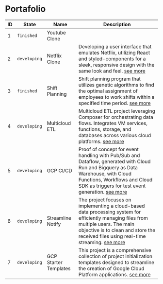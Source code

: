 # Portafolio


|ID|State|Name|Description|
|--|-----|----|-----------|
|1|`finished`|Youtube Clone|
|2|`developing`|Netflix Clone|Developing a user interface that emulates Netflix, utilizing React and styled-components for a sleek, responsive design with the same look and feel. [see more](./002__netflix_clone/)
|3|`finished`|Shift Planning|Shift planning program that utilizes genetic algorithms to find the optimal assignment of employees to work shifts within a specified time period. [see more](./003__shift_planning/)
|4|`developing`|Multicloud ETL|Multicloud ETL project leveraging Composer for orchestrating data flows. Integrates VM services, functions, storage, and databases across various cloud platforms. [see more](./004__multicloud_etl/)
|5|`developing`|GCP CI/CD|Proof of concept for event handling with Pub/Sub and Dataflow, generated with Cloud Run and Bigquery as Data Warehouse, with Cloud Functions, Workflows and Cloud SDK as triggers for test event generation. [see more](./005__gcp_ci_cd/)
|6|`developing`|Streamline Notify|The project focuses on implementing a cloud-based data processing system for efficiently managing files from multiple users. The main objective is to clean and store the received files using real-time streaming. [see more](./006__streamline_notify/)
|7|`developing`|GCP Starter Templates|This project is a comprehensive collection of project initialization templates designed to streamline the creation of Google Cloud Platform applications. [see more](./007__gcp_starter_template/)
